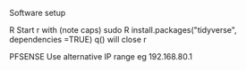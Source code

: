 Software setup

R
Start r with (note caps)
sudo R
install.packages("tidyverse", dependencies =TRUE)
q() will close r

PFSENSE
Use alternative IP range eg 192.168.80.1